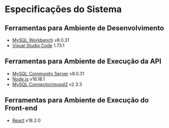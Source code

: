 # Especificações do Sistema

## Ferramentas para Ambiente de Desenvolvimento

- [MySQL Workbench](https://dev.mysql.com/downloads/workbench/) v8.0.31
- [Visual Studio Code]() 1.73.1

## Ferramentas para Ambiente de Execução da API

- [MySQL Community Server](https://dev.mysql.com/downloads/mysql/) v8.0.31
- [Node.js](https://nodejs.org/dist/v16.18.1/node-v16.18.1-x64.msi) v16.18.1
- [MySQL Connector/mysql2](https://www.npmjs.com/package/mysql2) v2.3.3

## Ferramentas para Ambiente de Execução do Front-end

- [React](https://pt-br.reactjs.org/) v18.2.0
